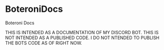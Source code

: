 # BoteroniDocs
Boteroni Docs

THIS IS INTENDED AS A DOCUMENTATION OF MY DISCORD BOT. THIS IS NOT INTENDED AS A PUBLISHED CODE. I DO NOT NTENDED TO PUBLISH THE BOTS CODE AS OF RIGHT NOW.
